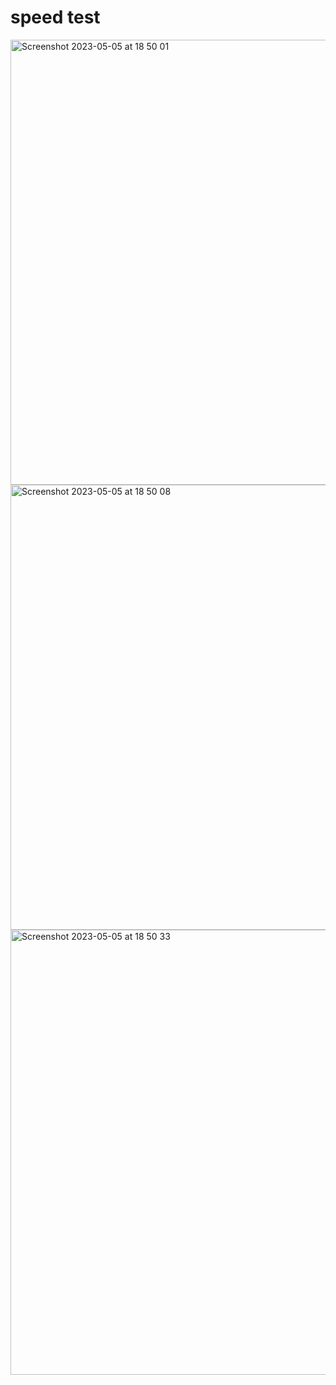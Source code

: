 # speed test


<img width="712" alt="Screenshot 2023-05-05 at 18 50 01" src="https://user-images.githubusercontent.com/90104938/236581883-a6a00f5f-62df-4b53-8db7-562fce408895.png">

<img width="712" alt="Screenshot 2023-05-05 at 18 50 08" src="https://user-images.githubusercontent.com/90104938/236581924-83fbf30e-def1-4f80-a3f9-352716e04f47.png">

<img width="712" alt="Screenshot 2023-05-05 at 18 50 33" src="https://user-images.githubusercontent.com/90104938/236581939-8fa4b2b8-93f9-4b55-b957-b14c6bf6f721.png">

